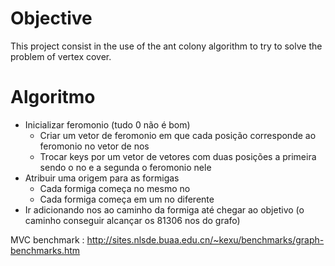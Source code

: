 # Objective

This project consist in the use of the ant colony algorithm to try to solve the problem of vertex cover.

# Algoritmo

* Inicializar feromonio (tudo 0 não é bom)
	- Criar um vetor de feromonio em que cada posição corresponde ao feromonio no vetor de nos
	- Trocar keys por um vetor de vetores com duas posições a primeira sendo o no e a segunda o feromonio nele
* Atribuir uma origem para as formigas
	- Cada formiga começa no mesmo no
	- Cada formiga começa em um no diferente
* Ir adicionando nos ao caminho da formiga até chegar ao objetivo (o caminho conseguir alcançar os 81306 nos do grafo)

MVC benchmark : http://sites.nlsde.buaa.edu.cn/~kexu/benchmarks/graph-benchmarks.htm
